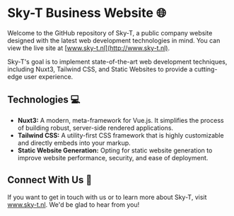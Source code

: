 # Sky-T Business Website 🌐

Welcome to the GitHub repository of Sky-T, a public company website designed with the latest web development
technologies in mind. You can view the live site at [www.sky-t.nl](http://www.sky-t.nl).

Sky-T's goal is to implement state-of-the-art web development techniques, including Nuxt3, Tailwind CSS, and Static
Websites to provide a cutting-edge user experience.

## Technologies 💻

* **Nuxt3:** A modern, meta-framework for Vue.js. It simplifies the process of building robust, server-side rendered
  applications.
* **Tailwind CSS:** A utility-first CSS framework that is highly customizable and directly embeds into your markup.
* **Static Website Generation:** Opting for static website generation to improve website performance, security, and ease
  of deployment.

## Connect With Us 💼
If you want to get in touch with us or to learn more about Sky-T, visit www.sky-t.nl. We'd be glad to hear from you!